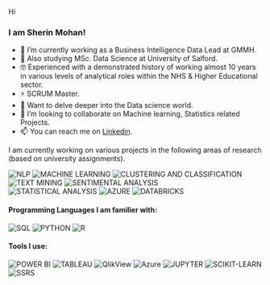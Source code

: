 Hi



### I am Sherin Mohan! 

- 🔭 I’m currently working as a Business Intelligence Data Lead at GMMH. 
- 🌱 Also studying MSc. Data Science at University of Salford.
- 🤓 Experienced with a demonstrated history of working almost 10 years in various levels of analytical roles within the NHS & Higher Educational sector.
- ⚡ SCRUM Master.
- 🏫 Want to delve deeper into the Data science world.
- 👯 I’m looking to collaborate on Machine learning, Statistics related Projects. 
- 📫 You can reach me on [Linkedin](https://www.linkedin.com/in/sherin-m-9749b345/).



I am currently working on various projects in the following areas of research (based on university assignments).

![NLP](https://img.shields.io/badge/-NLP-83835A?style=flat&logo=NLP&logoColor=black)
![MACHINE LEARNING](https://img.shields.io/badge/-MACHINE_LEARNING-16ABFB?style=flat&logo=MACHINE_LEARNING&logoColor=blackV)
![CLUSTERING AND CLASSIFICATION](https://img.shields.io/badge/-CLUSTERING_AND_CLASSIFICATION-16FBDC?style=flat&logo=CLUSTERING_AND_CLASSIFICATION&logoColor=black)
![TEXT MINING](https://img.shields.io/badge/-TEXT_MINING-C78A0F?style=flat&logo=TEXT_MINING&logoColor=black)
![SENTIMENTAL ANALYSIS](https://img.shields.io/badge/-SENTIMENTAL_ANALYSIS-F3BD50?style=flat&logo=SENTIMENTAL_ANALYSIS&logoColor=black)  
![STATISTICAL ANALYSIS](https://img.shields.io/badge/-STATISTICAL_ANALYSIS-D816FB?style=flat&logo=STATISTICAL_ANALYSIS&logoColor=black)
![AZURE](https://img.shields.io/badge/-AZURE-83835A?style=flat&logo=AZURE&logoColor=black)
![DATABRICKS](https://img.shields.io/badge/-DATABRICKS-2699F3?style=flat&logo=DATABRICKS&logoColor=black)

#### Programming Languages I am familier with: 
![SQL](https://img.shields.io/badge/-SQL-FF9300?style=flat&logo=SQL&logoColor=white) 
![PYTHON](https://img.shields.io/badge/-PYTHON-40549B?style=flat&logo=PYTHON&logoColor=white) 
![R](https://img.shields.io/badge/-R-FBFBFB?style=flat&logo=R&logoColor=black) 


#### Tools I use:
![POWER BI](https://img.shields.io/badge/-POWERBI-FFE22C?style=flat&logo=POWERBI&logoColor=black) 
![TABLEAU](https://img.shields.io/badge/-TABLEAU-FFFFFF?style=flat&logo=TABLEAU&logoColor=black) 
![QlikView](https://img.shields.io/badge/-QlikView-FFFFFF?style=flat&logo=QlikView&logoColor=black) 
![Azure](https://img.shields.io/badge/-AZURE-4381FE?style=flat&logo=MicrosoftAzure&logoColor=white) 
![JUPYTER](https://img.shields.io/badge/-JUPYTER-FF1B04?style=flat&logo=JUPYTER&logoColor=white) 
![SCIKIT-LEARN](https://img.shields.io/badge/-SCIKIT_LEARN-FF9300?style=flat&logo=SCIKITLEARN&logoColor=white) 
![SSRS](https://img.shields.io/badge/-SSRS-FF9300?style=flat&logo=SSRS&logoColor=white) 

<!---
Shery-1402/Shery-1402 is a ✨ special ✨ repository because its `README.md` (this file) appears on your GitHub profile.
You can click the Preview link to take a look at your changes.
--->
